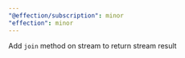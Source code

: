 ```yaml
---
"@effection/subscription": minor
"effection": minor
---
```


Add `join` method on stream to return stream result
